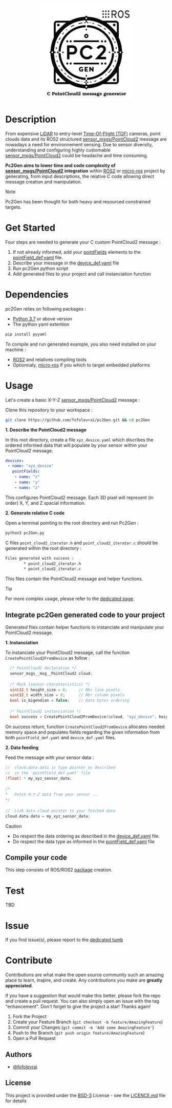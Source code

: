 <p align="center">
<img src=".images/pc2Gen_logo.jpg" width=300 height=300>
</p>

# Description

From expensive [LiDAR](https://en.wikipedia.org/wiki/Lidar) to entry-level [Time-Of-Flight (TOF)](https://en.wikipedia.org/wiki/Time-of-flight_camera) cameras, point clouds data and its ROS2 structured [sensor_msgs/PointCloud2](https://docs.ros.org/en/ros2_packages/rolling/api/sensor_msgs/interfaces/msg/PointCloud2.html) message are nowadays a need for environnement sensing. Due to sensor diversity, understanding and configuring highly customable [sensor_msgs/PointCloud2](https://docs.ros.org/en/ros2_packages/rolling/api/sensor_msgs/interfaces/msg/PointCloud2.html) could be headache and time consuming.

**Pc2Gen aims to lower time and code complexity of [sensor_msgs/PointCloud2](https://docs.ros.org/en/ros2_packages/rolling/api/sensor_msgs/interfaces/msg/PointCloud2.html) integration** within [ROS2](https://docs.ros.org/en/rolling/index.html) or [micro-ros](https://micro.ros.org) project by generating, from input descriptions, the relative C code allowing direct message creation and manipulation.


> [!NOTE]  
> Pc2Gen has been thought for both heavy and resourced constrained targets.

# Get Started

Four steps are needed to generate your C custom PointCloud2 message :
1. If not already informed, add your [pointFields](https://docs.ros.org/en/ros2_packages/rolling/api/sensor_msgs/interfaces/msg/PointField.html) elements to the [pointField_def.yaml](asset/pointField_def.yaml) file.
2.  Describe your message in the [device_def.yaml](asset/device_def.yaml) file
3.  Run pc2Gen python script
4.  Add generated files to your project and call instanciation function

# Dependencies

pc2Gen relies on following packages :

* [Python 3.7](https://www.python.org/downloads) or above version
* The python yaml extention
```bash
pip install pyyaml
```
To compile and run generated example, you also need installed on your machine :
* [ROS2](https://docs.ros.org/en/rolling/Releases.html) and relatives compiling tools
* Optionnaly, [micro-ros](https://micro.ros.org/docs/tutorials/core/first_application_linux) if you which to target embedded platforms

# Usage

Let's create a basic X-Y-Z [sensor_msgs/PointCloud2](https://docs.ros.org/en/ros2_packages/rolling/api/sensor_msgs/interfaces/msg/PointCloud2.html) message :

Clone this repository to your workspace :
```bash
git clone https://github.com/fofolevrai/pc2Gen.git && cd pc2Gen
```
**1.  Describe the PointCloud2 message**

In this root directory, create a file `xyz_device.yaml` which discribes the ordered informed data that will populate by your sensor within your PointCloud2 message.

```yaml
devices:
 - name: "xyz_device"
   pointFields:
    - name: "x"
    - name: "y"
    - name: "z"
```
This configures PointCloud2 message. Each 3D pixel will represent (in order) X, Y, and Z spacial information.

**2. Generate relative C code**

Open a terminal pointing to the root directory and run Pc2Gen :

```bash
python3 pc2Gen.py
```
C files `point_cloud2_iterator.h` and `point_cloud2_iterator.c` should be generated within the root directory :
```bash
Files generated with success :
        * point_cloud2_iterator.h
        * point_cloud2_iterator.c
```
This files contain the PointCloud2 message and helper functions.

> [!TIP]  
> For more complex usage, please refer to the [dedicated page](doc/DEFINITION.md).

## Integrate pc2Gen generated code to your project

Generated files contain helper functions to instanciate and manipulate your PointCloud2 message.

**1. Instanciation**

To instanciate your PointCloud2 message, call the function `CreatePointCloud2FromDevice` as follow :

```C
  /* PointCloud2 declaration */
  sensor_msgs__msg__PointCloud2 cloud;

  /* Mock (sensor characteristics) */
  uint32_t height_size = 8;     // Nbr line pixels
  uint32_t width_size = 8;      // Nbr column pixels
  bool is_bigendian = false;    // Data bytes ordering
  
  /* PointCloud2 instanciation */
  bool success = CreatePointCloud2FromDevice(&cloud, "xyz_device", height_size, width_size, is_bigendian);
```
On success return, function `CreatePointCloud2FromDevice` allocates needed memory space and populates fields regarding the given information from both `pointField_def.yaml` and `device_def.yaml` files.

**2. Data feeding**

Feed the message with your sensor data :

```C
//  cloud.data.data is type pointer as described
//  in the 'pointField_def.yaml' file
(float) * my_xyz_sensor_data;

/*
*   Fetch X-Y-Z data from your sensor ...
*/

//  Link data cloud pointer to your fetched data
cloud.data.data = my_xyz_sensor_data;
```
> [!CAUTION]  
> * Do respect the data ordering as described in the [device_def.yaml](asset/device_def.yaml) file.
> * Do respect the data type as informed in the [pointField_def.yaml](asset/pointField_def.yaml) file

## Compile your code

This step consists of ROS/ROS2 [package](https://docs.ros.org/en/rolling/Tutorials/Beginner-Client-Libraries/Creating-Your-First-ROS2-Package.html) creation.
# Test

TBD
# Issue

If you find issue(s), please report to the [dedicated tumb](https://github.com/fofolevrai/pc2Gen/issues)
# Contribute

Contributions are what make the open source community such an amazing place to learn, inspire, and create. Any contributions you make are **greatly appreciated**.

If you have a suggestion that would make this better, please fork the repo and create a pull request. You can also simply open an issue with the tag "enhancement".
Don't forget to give the project a star! Thanks again!

1. Fork the Project
2. Create your Feature Branch (`git checkout -b feature/AmazingFeature`)
3. Commit your Changes (`git commit -m 'Add some AmazingFeature'`)
4. Push to the Branch (`git push origin feature/AmazingFeature`)
5. Open a Pull Request

## Authors

* [@fofolevrai](https://github.com/fofolevrai)



## License

This project is provided under the [BSD-3](https://opensource.org/license/bsd-3-clause) License - see the [LICENCE.md](LICENCE.md) file for details


